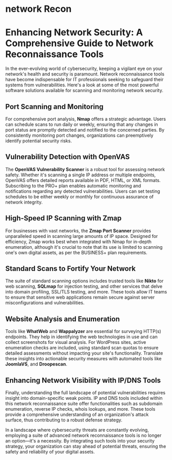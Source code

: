 # network Recon

# Enhancing Network Security: A Comprehensive Guide to Network Reconnaissance Tools

In the ever-evolving world of cybersecurity, keeping a vigilant eye on your network's health and security is paramount. Network reconnaissance tools have become indispensable for IT professionals seeking to safeguard their systems from vulnerabilities. Here's a look at some of the most powerful software solutions available for scanning and monitoring network security.

## Port Scanning and Monitoring

For comprehensive port analysis, **Nmap** offers a strategic advantage. Users can schedule scans to run daily or weekly, ensuring that any changes in port status are promptly detected and notified to the concerned parties. By consistently monitoring port changes, organizations can preemptively identify potential security risks.

## Vulnerability Detection with OpenVAS

The **OpenVAS Vulnerability Scanner** is a robust tool for assessing network safety. Whether it's scanning a single IP address or multiple endpoints, OpenVAS offers detailed reports available in PDF, HTML, or XML formats. Subscribing to the PRO+ plan enables automatic monitoring and notifications regarding any detected vulnerabilities. Users can set testing schedules to be either weekly or monthly for continuous assurance of network integrity.

## High-Speed IP Scanning with Zmap

For businesses with vast networks, the **Zmap Port Scanner** provides unparalleled speed in scanning large amounts of IP space. Designed for efficiency, Zmap works best when integrated with Nmap for in-depth enumeration, although it's crucial to note that its use is limited to scanning one's own digital assets, as per the BUSINESS+ plan requirements.

## Standard Scans to Fortify Your Network

The suite of standard scanning options includes trusted tools like **Nikto** for web scanning, **SQLmap** for injection testing, and other services that delve into domain profiling, SSL/TLS testing, and more. These tools allow IT teams to ensure that sensitive web applications remain secure against server misconfigurations and vulnerabilities.

## Website Analysis and Enumeration

Tools like **WhatWeb** and **Wappalyzer** are essential for surveying HTTP(s) endpoints. They help in identifying the web technologies in use and can collect screenshots for visual analysis. For WordPress sites, active enumeration checks are included, using standard scan quotas to ensure detailed assessments without impacting your site's functionality. Translate these insights into actionable security measures with automated tools like **JoomlaVS**, and **Droopescan**.

## Enhancing Network Visibility with IP/DNS Tools

Finally, understanding the full landscape of potential vulnerabilities requires insight into domain-specific weak points. IP and DNS tools included within this network reconnaissance suite offer functionalities such as subdomain enumeration, reverse IP checks, whois lookups, and more. These tools provide a comprehensive understanding of an organization's attack surface, thus contributing to a robust defense strategy.

In a landscape where cybersecurity threats are constantly evolving, employing a suite of advanced network reconnaissance tools is no longer an option—it's a necessity. By integrating such tools into your security strategy, your organization can stay ahead of potential threats, ensuring the safety and reliability of your digital assets.
